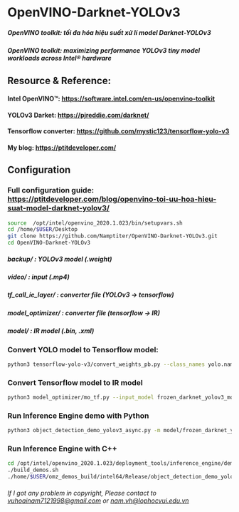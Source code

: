 # OpenVINO-Darknet-YOLOv3
##### OpenVINO toolkit: tối đa hóa hiệu suất xử lí model Darknet-YOLOv3
##### OpenVINO toolkit: maximizing performance YOLOv3 tiny model workloads across Intel® hardware
## Resource & Reference:
#### Intel OpenVINO™: https://software.intel.com/en-us/openvino-toolkit
#### YOLOv3 Darket: https://pjreddie.com/darknet/
#### Tensorflow converter: https://github.com/mystic123/tensorflow-yolo-v3
#### My blog: https://ptitdeveloper.com/
## Configuration
### Full configuration guide: https://ptitdeveloper.com/blog/openvino-toi-uu-hoa-hieu-suat-model-darknet-yolov3/
```bash
source  /opt/intel/openvino_2020.1.023/bin/setupvars.sh
cd /home/$USER/Desktop
git clone https://github.com/Namptiter/OpenVINO-Darknet-YOLOv3.git
cd OpenVINO-Darknet-YOLOv3
```
##### backup/ : YOLOv3 model (.weight)
##### video/ : input (.mp4)
##### tf_call_ie_layer/ : converter file (YOLOv3 -> tensorflow)
##### model_optimizer/ : converter file (tensorflow -> IR)
##### model/ : IR model (.bin, .xml)

### Convert YOLO model to Tensorflow model:
```bash
python3 tensorflow-yolo-v3/convert_weights_pb.py --class_names yolo.names --data_format NHWC --weights_file backup/yolov3-tiny_2.weights --tiny --size 832
```
### Convert Tensorflow model to IR model
```bash
python3 model_optimizer/mo_tf.py --input_model frozen_darknet_yolov3_model.pb --tensorflow_use_custom_operations_config yolo_v3_tiny.json --output_dir model -b 1
```
### Run Inference Engine demo with Python
```bash
python3 object_detection_demo_yolov3_async.py -m model/frozen_darknet_yolov3_model.xml -i video/v1.mp4 -d CPU -t 0.4
```
### Run Inference Engine with C++
```bash
cd /opt/intel/openvino_2020.1.023/deployment_tools/inference_engine/demos
./build_demos.sh
./home/$USER/omz_demos_build/intel64/Release/object_detection_demo_yolov3_async -i /home/$USER/Desktop/OpenVINO-Darknet-YOLOv3/video/v1.mp4 -m /home/$USER/Desktop/OpenVINO-Darknet-YOLOv3/model/frozen_darknet_yolov3_model.xml -d CPU -t 0.4
```
###### If I got any problem in copyright, Please contact to vuhoainam7121998@gmail.com or nam.vh@lophocvui.edu.vn

